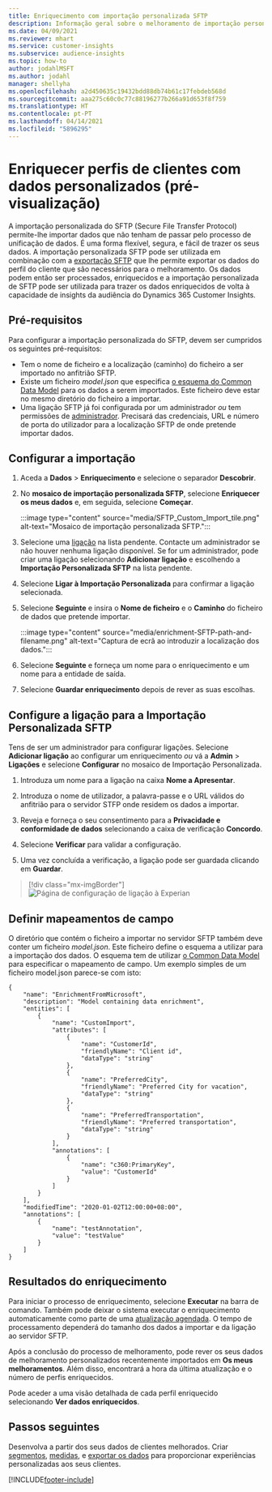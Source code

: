 ```yaml
---
title: Enriquecimento com importação personalizada SFTP
description: Informação geral sobre o melhoramento de importação personalizado SFTP.
ms.date: 04/09/2021
ms.reviewer: mhart
ms.service: customer-insights
ms.subservice: audience-insights
ms.topic: how-to
author: jodahlMSFT
ms.author: jodahl
manager: shellyha
ms.openlocfilehash: a2d450635c19432bdd88db74b61c17febdeb568d
ms.sourcegitcommit: aaa275c60c0c77c88196277b266a91d653f8f759
ms.translationtype: HT
ms.contentlocale: pt-PT
ms.lasthandoff: 04/14/2021
ms.locfileid: "5896295"
---
```

# <a name="enrich-customer-profiles-with-custom-data-preview"></a>Enriquecer perfis de clientes com dados personalizados (pré-visualização)

A importação personalizada do SFTP (Secure File Transfer Protocol) permite-lhe importar dados que não tenham de passar pelo processo de unificação de dados. É uma forma flexível, segura, e fácil de trazer os seus dados. A importação personalizada SFTP pode ser utilizada em combinação com a [exportação SFTP](export-sftp.md) que lhe permite exportar os dados do perfil do cliente que são necessários para o melhoramento. Os dados podem então ser processados, enriquecidos e a importação personalizada de SFTP pode ser utilizada para trazer os dados enriquecidos de volta à capacidade de insights da audiência do Dynamics 365 Customer Insights.

## <a name="prerequisites"></a>Pré-requisitos

Para configurar a importação personalizada do SFTP, devem ser cumpridos os seguintes pré-requisitos:

- Tem o nome de ficheiro e a localização (caminho) do ficheiro a ser importado no anfitrião SFTP.
- Existe um ficheiro *model.json* que especifica [o esquema do Common Data Model](/common-data-model/) para os dados a serem importados. Este ficheiro deve estar no mesmo diretório do ficheiro a importar.
- Uma ligação SFTP já foi configurada por um administrador *ou* tem permissões de [administrador](permissions.md#administrator). Precisará das credenciais, URL e número de porta do utilizador para a localização SFTP de onde pretende importar dados.


## <a name="configure-the-import"></a>Configurar a importação

1. Aceda a **Dados** > **Enriquecimento** e selecione o separador **Descobrir**.

1. No **mosaico de importação personalizada SFTP**, selecione **Enriquecer os meus dados** e, em seguida, selecione **Começar**.

   :::image type="content" source="media/SFTP_Custom_Import_tile.png" alt-text="Mosaico de importação personalizada SFTP.":::

1. Selecione uma [ligação](connections.md) na lista pendente. Contacte um administrador se não houver nenhuma ligação disponível. Se for um administrador, pode criar uma ligação selecionando **Adicionar ligação** e escolhendo a **Importação Personalizada SFTP** na lista pendente.

1. Selecione **Ligar à Importação Personalizada** para confirmar a ligação selecionada.

1.  Selecione **Seguinte** e insira o **Nome de ficheiro** e o **Caminho** do ficheiro de dados que pretende importar.

    :::image type="content" source="media/enrichment-SFTP-path-and-filename.png" alt-text="Captura de ecrã ao introduzir a localização dos dados.":::

1. Selecione **Seguinte** e forneça um nome para o enriquecimento e um nome para a entidade de saída. 

1. Selecione **Guardar enriquecimento** depois de rever as suas escolhas.

## <a name="configure-the-connection-for-sftp-custom-import"></a>Configure a ligação para a Importação Personalizada SFTP 

Tens de ser um administrador para configurar ligações. Selecione **Adicionar ligação** ao configurar um enriquecimento *ou* vá a **Admin** > **Ligações** e selecione **Configurar** no mosaico de Importação Personalizada.

1. Introduza um nome para a ligação na caixa **Nome a Apresentar**.

1. Introduza o nome de utilizador, a palavra-passe e o URL válidos do anfitrião para o servidor STFP onde residem os dados a importar.

1. Reveja e forneça o seu consentimento para a **Privacidade e conformidade de dados** selecionando a caixa de verificação **Concordo**.

1. Selecione **Verificar** para validar a configuração.

1. Uma vez concluída a verificação, a ligação pode ser guardada clicando em **Guardar**.

> [!div class="mx-imgBorder"]
   > ![Página de configuração de ligação à Experian](media/enrichment-SFTP-connection.png "Página de configuração de ligação à Experian")


## <a name="defining-field-mappings"></a>Definir mapeamentos de campo 

O diretório que contém o ficheiro a importar no servidor SFTP também deve conter um ficheiro *model.json*. Este ficheiro define o esquema a utilizar para a importação dos dados. O esquema tem de utilizar [o Common Data Model](/common-data-model/) para especificar o mapeamento de campo. Um exemplo simples de um ficheiro model.json parece-se com isto:

```
{
    "name": "EnrichmentFromMicrosoft",
    "description": "Model containing data enrichment",
    "entities": [
        {
            "name": "CustomImport",
            "attributes": [
                {
                    "name": "CustomerId",
                    "friendlyName": "Client id",
                    "dataType": "string"
                },
                {
                    "name": "PreferredCity",
                    "friendlyName": "Preferred City for vacation",
                    "dataType": "string"
                },
                {
                    "name": "PreferredTransportation",
                    "friendlyName": "Preferred transportation",
                    "dataType": "string"
                }
            ],
            "annotations": [
                {
                    "name": "c360:PrimaryKey",
                    "value": "CustomerId"
                }
            ]
        }
    ],
    "modifiedTime": "2020-01-02T12:00:00+08:00",
    "annotations": [
        {
            "name": "testAnnotation",
            "value": "testValue"
        }
    ]
}
```

## <a name="enrichment-results"></a>Resultados do enriquecimento

Para iniciar o processo de enriquecimento, selecione **Executar** na barra de comando. Também pode deixar o sistema executar o enriquecimento automaticamente como parte de uma [atualização agendada](system.md#schedule-tab). O tempo de processamento dependerá do tamanho dos dados a importar e da ligação ao servidor SFTP.

Após a conclusão do processo de melhoramento, pode rever os seus dados de melhoramento personalizados recentemente importados em **Os meus melhoramentos**. Além disso, encontrará a hora da última atualização e o número de perfis enriquecidos.

Pode aceder a uma visão detalhada de cada perfil enriquecido selecionando **Ver dados enriquecidos**.

## <a name="next-steps"></a>Passos seguintes

Desenvolva a partir dos seus dados de clientes melhorados. Criar [segmentos](segments.md), [medidas](measures.md), e [exportar os dados](export-destinations.md) para proporcionar experiências personalizadas aos seus clientes.

[!INCLUDE[footer-include](../includes/footer-banner.md)]
